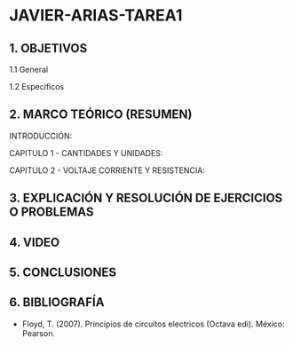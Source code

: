 # JAVIER-ARIAS-TAREA1

## 1. OBJETIVOS

   1.1 General
    
   1.2 Especificos

## 2. MARCO TEÓRICO (RESUMEN)

INTRODUCCIÓN:

CAPITULO 1 - CANTIDADES Y UNIDADES:

CAPITULO 2 - VOLTAJE CORRIENTE Y RESISTENCIA:

## 3. EXPLICACIÓN Y RESOLUCIÓN DE EJERCICIOS O PROBLEMAS

## 4. VIDEO

## 5. CONCLUSIONES

## 6. BIBLIOGRAFÍA
* Floyd, T. (2007). Principios de circuitos electricos (Octava edi). México: Pearson.
